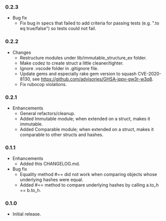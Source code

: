 ### 0.2.3
* Bug fix
  * Fix bug in specs that failed to add criteria for passing tests (e.g. ".to eq true/false") so tests could not fail.

### 0.2.2
* Changes
  * Restructure modules under lib/immutable_structure_ex folder.
  * Make codez to create struct a little cleaner/tighter.
  * Ignore .vscode folder in .gitignore file.
  * Update gems and especially rake gem version to squash CVE-2020-8130, see https://github.com/advisories/GHSA-jppv-gw3r-w3q8.
  * Fix rubocop violations.

### 0.2.1
* Enhancements
  * General refactors/cleanup.
  * Added Immutable module; when extended on a struct, makes it immutable.
  * Added Comparable module; when extended on a struct, makes it comparable to other structs and hashes.

### 0.1.1
* Enhancements
  * Added this CHANGELOG.md.
* Bug fix
  * Equality method #== did not work when comparing objects whose underlying hashes were equal.
  * Added #== method to compare underlying hashes by calling a.to_h == b.to_h.

### 0.1.0
* Initial release.
